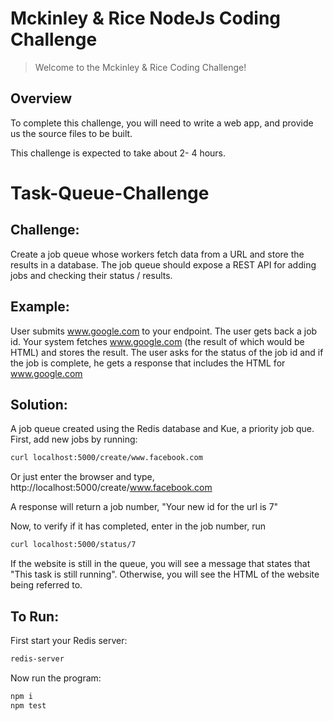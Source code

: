 
# Mckinley & Rice NodeJs Coding Challenge

> Welcome to the Mckinley & Rice Coding Challenge!


## Overview

To complete this challenge, you will need to write a  web app, and provide us the source files to be built.

This challenge is expected to take about 2- 4 hours.


# Task-Queue-Challenge

## Challenge: 
Create a job queue whose workers fetch data from a URL and store the results in a database.  The job queue should expose a REST API for adding jobs and checking their status / results.
## Example:
User submits www.google.com to your endpoint.  The user gets back a job id. Your system fetches www.google.com (the result of which would be HTML) and stores the result.  The user asks for the status of the job id and if the job is complete, he gets a response that includes the HTML for www.google.com

## Solution:
A job queue created using the Redis database and Kue, a priority job que. First, add new jobs by running:
```bash
curl localhost:5000/create/www.facebook.com
```
Or just enter the browser and type, http://localhost:5000/create/www.facebook.com

A response will return a job number, "Your new id for the url is 7"

Now, to verify if it has completed, enter in the job number, run 
```bash
curl localhost:5000/status/7
```
If the website is still in the queue, you will see a message that states that "This task is still running". Otherwise, you will see the HTML of the website being referred to. 


## To Run: 
First start your Redis server:
```bash
redis-server
```
Now run the program:
```bash
npm i 
npm test
```
